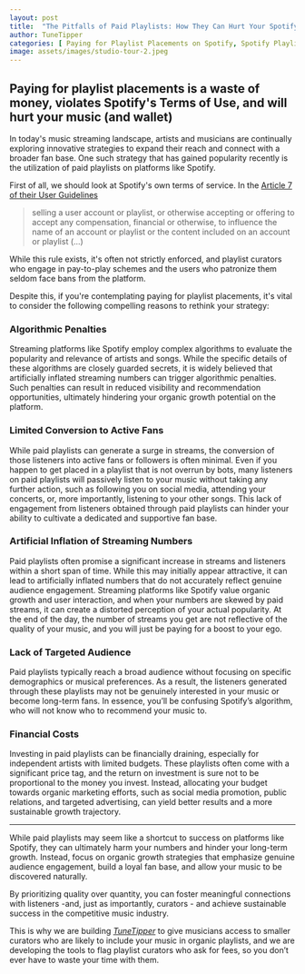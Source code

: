 ```yaml
---
layout: post
title:  "The Pitfalls of Paid Playlists: How They Can Hurt Your Spotify Numbers"
author: TuneTipper
categories: [ Paying for Playlist Placements on Spotify, Spotify Playlist Promotion, Music Streaming Strategies ]
image: assets/images/studio-tour-2.jpeg
---
```


## Paying for playlist placements is a waste of money, violates Spotify's Terms of Use, and will hurt your music (and wallet)

In today's music streaming landscape, artists and musicians are continually exploring innovative strategies to expand their reach and connect with a broader fan base. One such strategy that has gained popularity recently is the utilization of paid playlists on platforms like Spotify.

First of all, we should look at Spotify's own terms of service. In the [Article 7 of their User Guidelines](https://www.spotify.com/uk/legal/user-guidelines/)

> selling a user account or playlist, or otherwise accepting or offering to accept any compensation, financial or otherwise, to influence the name of an account or playlist or the content included on an account or playlist (...)

While this rule exists, it's often not strictly enforced, and playlist curators who engage in pay-to-play schemes and the users who patronize them seldom face bans from the platform.

Despite this, if you're contemplating paying for playlist placements, it's vital to consider the following compelling reasons to rethink your strategy:

### Algorithmic Penalties
Streaming platforms like Spotify employ complex algorithms to evaluate the popularity and relevance of artists and songs. While the specific details of these algorithms are closely guarded secrets, it is widely believed that artificially inflated streaming numbers can trigger algorithmic penalties. Such penalties can result in reduced visibility and recommendation opportunities, ultimately hindering your organic growth potential on the platform.

### Limited Conversion to Active Fans
While paid playlists can generate a surge in streams, the conversion of those listeners into active fans or followers is often minimal. Even if you happen to get placed in a playlist that is not overrun by bots, many listeners on paid playlists will passively listen to your music without taking any further action, such as following you on social media, attending your concerts, or, more importantly, listening to your other songs. This lack of engagement from listeners obtained through paid playlists can hinder your ability to cultivate a dedicated and supportive fan base. 

### Artificial Inflation of Streaming Numbers
Paid playlists often promise a significant increase in streams and listeners within a short span of time. While this may initially appear attractive, it can lead to artificially inflated numbers that do not accurately reflect genuine audience engagement. Streaming platforms like Spotify value organic growth and user interaction, and when your numbers are skewed by paid streams, it can create a distorted perception of your actual popularity. At the end of the day, the number of streams you get are not reflective of the quality of your music, and you will just be paying for a boost to your ego.

### Lack of Targeted Audience
Paid playlists typically reach a broad audience without focusing on specific demographics or musical preferences. As a result, the listeners generated through these playlists may not be genuinely interested in your music or become long-term fans. In essence, you’ll be confusing Spotify’s algorithm, who will not know who to recommend your music to.

### Financial Costs
Investing in paid playlists can be financially draining, especially for independent artists with limited budgets. These playlists often come with a significant price tag, and the return on investment is sure not to be proportional to the money you invest. Instead, allocating your budget towards organic marketing efforts, such as social media promotion, public relations, and targeted advertising, can yield better results and a more sustainable growth trajectory.

---

While paid playlists may seem like a shortcut to success on platforms like Spotify, they can ultimately harm your numbers and hinder your long-term growth. Instead, focus on organic growth strategies that emphasize genuine audience engagement, build a loyal fan base, and allow your music to be discovered naturally. 

By prioritizing quality over quantity, you can foster meaningful connections with listeners -and, just as importantly, curators - and achieve sustainable success in the competitive music industry.

This is why we are building *[TuneTipper](https://www.tunetipper.com/)* to give musicians access to smaller curators who are likely to include your music in organic playlists, and we are developing the tools to flag playlist curators who ask for fees, so you don’t ever have to waste your time with them. 
